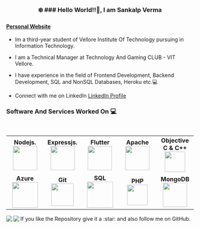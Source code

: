 <center><h3> ❄️ ### Hello World!!👋, I am Sankalp Verma</h3></center>
<h4><a href="https://killashank.tech/">Personal Website</a></h4>


* Im a third-year student of Vellore Institute Of Technology pursuing in Information Technology.

* I am a Technical Manager at Technology And Gaming CLUB - VIT Vellore.

* I have experience in the field of Frontend Development, Backend Development, SQL and NonSQL Databases, Heroku etc.💻

* Connect with me on LinkedIn [LinkedIn Profile](https://www.linkedin.com/in/sankalp-verma-9b9b921a0/)


### Software And Services Worked On :computer:

<br>
<table>
<tbody>
<tr>
<td align="center" width="20%">
<span><b><center>Nodejs.</center></b></span> 
<img height=65px src="https://upload.wikimedia.org/wikipedia/commons/thumb/d/d9/Node.js_logo.svg/1920px-Node.js_logo.svg.png"> 
</td>
<td align="center" width="20%">
<span><b><center>Expressjs.</center></b></span> 
<img height=65px src="https://upload.wikimedia.org/wikipedia/commons/6/64/Expressjs.png"> 
</td>
<td align="center" width="20%">
 <span><b><center>Flutter</center></b></span> 
<img height=65px src="https://upload.wikimedia.org/wikipedia/commons/1/17/Google-flutter-logo.png"> 
</td>
<td align="center" width="20%">
<span><b><center>Apache</center></b></span> 
<img height=65px src="https://upload.wikimedia.org/wikipedia/commons/thumb/d/db/Apache_Software_Foundation_Logo_%282016%29.svg/640px-Apache_Software_Foundation_Logo_%282016%29.svg.png"> 
</td>
<td align="center" width="20%">
<span><b><center>Objective C & C++</center></b></span> 
<img height=55px src="https://financesonline.com/uploads/2019/08/Microsoft-Visual-Studio-logo1.png"> 
</td>
</tr>
<tr>
<td align="center" width="20%">
<span><b><center>Azure</center></b></span> 
<img height=69px src="https://ktconnections.com/images/easyblog_articles/658/b2ap3_large_microsoft-azure-500x500.png"> 
</td>
<td align="center" width="20%">
<span><b><center>Git</center></b></span> 
<img height=60px src="https://git-scm.com/images/logos/downloads/Git-Logo-2Color.png"> 
</td>

<td align="center" width="20%">
 <span><b><center>SQL</center></b></span> 
<img height=70px src="https://www.macworld.co.uk/cmsdata/features/3638150/setup_learn_sql_mac_thumb1200_4-3.jpg"> 
</td>
<td align="center" width="20%">
<span><b><center>PHP</center></b></span> 
<img height=55px src="https://cdn.freebiesupply.com/logos/large/2x/php-1-logo-png-transparent.png"> 
</td>
 <td align="center" width="20%">
<span><b><center>MongoDB</center></b></span> 
<img height=65px src="https://upload.wikimedia.org/wikipedia/en/thumb/4/45/MongoDB-Logo.svg/1920px-MongoDB-Logo.svg.png"> 
</td>
</tr>
</tbody>
</table>
If you like the Repository give it a :star: and also follow me on GitHub.
<a href="#">
  <img align="left" src="https://github-readme-stats.vercel.app/api?username=KillaShank&show_icons=true&theme=merko" />
</a>
<a href="#">
  <img align="left" src="https://github-readme-stats.vercel.app/api/top-langs/?username=KillaShank&layout=compact&theme=merko" />
</a>



